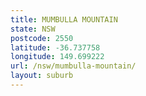 ```yaml
---
title: MUMBULLA MOUNTAIN
state: NSW
postcode: 2550
latitude: -36.737758
longitude: 149.699222
url: /nsw/mumbulla-mountain/
layout: suburb
---
```

